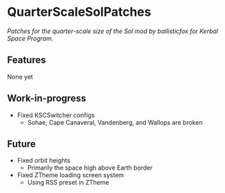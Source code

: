 # QuarterScaleSolPatches
_Patches for the quarter-scale size of the Sol mod by ballisticfox for Kerbal Space Program._

## Features
None yet

## Work-in-progress
* Fixed KSCSwitcher configs
  * Sohae, Cape Canaveral, Vandenberg, and Wallops are broken

## Future
* Fixed orbit heights
  * Primarily the space high above Earth border
* Fixed ZTheme loading screen system
  *   Using RSS preset in ZTheme
